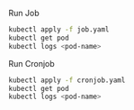 Run Job
```sh
kubectl apply -f job.yaml
kubectl get pod
kubectl logs <pod-name>
```

Run Cronjob
```sh
kubectl apply -f cronjob.yaml
kubectl get pod
kubectl logs <pod-name>
```
